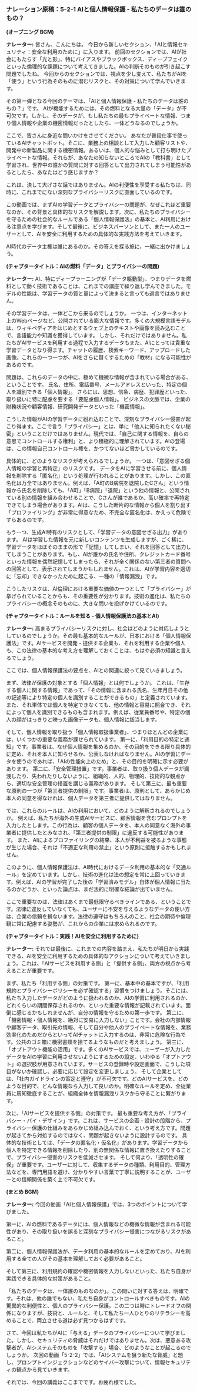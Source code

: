 ### **ナレーション原稿：5-2-1 AIと個人情報保護 - 私たちのデータは誰のもの？**

**(オープニング BGM)**

**ナレーター:**
皆さん、こんにちは。
今日から新しいセクション、「AIと情報セキュリティ：安全な利用のために」に入ります。
前回のセクションでは、AIが社会にもたらす「光と影」、特にバイアスやブラックボックス、ディープフェイクといった倫理的な課題について考えてきました。AIの判断そのものが引き起こす問題でしたね。
今回からのセクションでは、視点を少し変えて、私たちがAIを「使う」という行為そのものに潜むリスクと、その対策について学んでいきます。

その第一弾となる今回のテーマは、「AIと個人情報保護 - 私たちのデータは誰のもの？」です。
AIが機能するためには、その燃料となる大量の「データ」が不可欠です。しかし、そのデータが、もし私たちの最もプライベートな情報、つまり個人情報や企業の機密情報だったとしたら、一体どうなるのでしょうか。

ここで、皆さんに身近な問いかけをさせてください。
あなたが普段仕事で使っているAIチャットボット。そこに、業務上の相談として入力した顧客リストや、開発中の新製品に関する機密情報。あるいは、個人的な悩みとして打ち明けたプライベートな情報。それらが、あなたの知らないところでAIの「教科書」として学習され、世界中の誰かの質問に対する回答として出力されてしまう可能性があるとしたら、あなたはどう感じますか？

これは、決して大げさな話ではありません。AIの利便性を享受する私たちは、同時に、これまでにない深刻なプライバシーリスクに直面しているのです。

この動画では、まずAIの学習データとプライバシーの問題が、なぜこれほど重要なのか、その背景と具体的なリスクを解説します。次に、私たちのプライバシーを守るための社会的なルールである「個人情報保護法」の基本と、AI利用における注意点を学びます。そして最後に、ビジネスパーソンとして、また一人のユーザーとして、AIを安全に利用するための具体的な実践方法を考えていきます。

AI時代のデータ主権は誰にあるのか。その答えを探る旅に、一緒に出かけましょう。

**(チャプタータイトル：AIの燃料「データ」とプライバシーの問題)**

**ナレーター:**
AI、特にディープラーニングが「データ駆動型」、つまりデータを燃料として動く技術であることは、これまでの講座で繰り返し学んできました。モデルの性能は、学習データの質と量によって決まると言っても過言ではありません。

その学習データは、一体どこから来るのでしょうか。
一つは、インターネット上のWebページなど、公開されている膨大な情報です。多くの大規模言語モデルは、ウィキペディアをはじめとするウェブ上のテキストや画像を読み込むことで、言語能力や知識を獲得しています。
しかし、それだけではありません。私たちがAIサービスを利用する過程で入力するデータもまた、AIにとっては貴重な学習データとなり得ます。チャットの履歴、検索キーワード、アップロードした画像。これらの一つ一つが、AIをさらに賢くするための「教材」になる可能性があるのです。

問題は、これらのデータの中に、極めて機微な情報が含まれている場合がある、ということです。
氏名、住所、電話番号、メールアドレスといった、特定の個人を識別できる「個人情報」。
さらには、思想、信条、病歴、犯罪歴といった、取り扱いに特に配慮を要する「要配慮個人情報」。
ビジネスの文脈では、企業の財務状況や顧客情報、研究開発データといった「機密情報」。

こうした情報がAIの学習データに紛れ込むことで、深刻なプライバシー侵害が起こり得ます。ここで言う「プライバシー」とは、単に「他人に知られたくない秘密」ということだけではありません。現代では、「自己に関する情報を、自らの意思でコントロールする権利」と、より積極的に理解されています。AIの登場は、この情報自己コントロール権を、かつてないほど脅かしているのです。

具体的に、どのようなリスクが考えられるでしょうか。
一つは、「意図せざる個人情報の学習と再特定」のリスクです。
データをAIに学習させる前に、個人情報を削除する「匿名化」という処理が行われることがあります。しかし、この匿名化は万全ではありません。例えば、「A町のB病院を退院したCさん」という情報から氏名を削除しても、「A町」「B病院」「退院」という他の情報と、公開されている別の情報を組み合わせることで、Cさんが誰であるか、高い確率で再特定できてしまう場合があります。AIは、こうした断片的な情報から個人を割り出す「プロファイリング」が非常に得意なため、不完全な匿名化は、かえって危険ですらあるのです。

もう一つ、生成AI特有のリスクとして、「学習データの意図せざる出力」があります。
AIは学習した情報を元に新しいコンテンツを生成しますが、ごく稀に、学習データをほぼそのままの形で「記憶」してしまい、それを回答として出力してしまうことがあります。もし、AIが誰かの氏名や住所、クレジットカード番号といった情報を偶然記憶してしまったら、それが全く関係のない第三者の質問への回答として、表示されてしまうかもしれません。これは、AIが学習内容を適切に「忘却」できなかったために起こる、一種の「情報漏洩」です。

こうしたリスクは、AI倫理における重要な価値の一つとして「プライバシー」が挙げられていることからも、その重要性が分かります。技術の進化は、私たちのプライバシーの概念そのものに、大きな問いを投げかけているのです。

**(チャプタータイトル：ルールを知る - 個人情報保護法の基本とAI)**

**ナレーター:**
高まるプライバシーリスクに対し、社会はどのように対応しようとしているのでしょうか。その最も基本的なルールが、日本における「個人情報保護法」です。AIサービスを開発・提供する企業も、それを利用する企業や個人も、この法律の基本的な考え方を理解しておくことは、もはや必須の知識と言えるでしょう。

ここでは、個人情報保護法の要点を、AIとの関連に絞って見ていきましょう。

まず、法律が保護の対象とする「個人情報」とは何でしょうか。
これは、「生存する個人に関する情報」であって、「その情報に含まれる氏名、生年月日その他の記述等により特定の個人を識別することができるもの」と定義されています。また、それ単体では個人を特定できなくても、他の情報と容易に照合でき、それによって個人を識別できるものも含まれます。例えば、従業員番号や、特定の個人の顔がはっきりと映った画像データも、個人情報に該当します。

そして、個人情報を取り扱う「個人情報取扱事業者」、つまりほとんどの企業には、いくつかの重要な義務が課せられています。
第一に、「利用目的の特定と通知」です。事業者は、なぜ個人情報を集めるのか、その目的をできる限り具体的に定め、それを本人に知らせるか、公表しなければなりません。AIの学習にデータを使うのであれば、「AIの性能向上のため」と、その目的を明確に示す必要があります。
第二に、「安全管理措置」です。事業者は、取り扱う個人データが漏洩したり、失われたりしないように、組織的、人的、物理的、技術的な観点から、適切な安全管理の措置を講じる義務があります。
そして第三に、最も重要な原則の一つが「第三者提供の制限」です。事業者は、原則として、あらかじめ本人の同意を得なければ、個人データを第三者に提供してはなりません。

では、これらのルールは、AIの利用において、どのように解釈されるのでしょうか。
例えば、私たちが海外の生成AIサービスに、顧客情報を含むプロンプトを入力したとします。この行為は、顧客の個人データを、本人の同意なく海外の事業者に提供したとみなされ、「第三者提供の制限」に違反する可能性があります。
また、AIによるプロファイリングの結果、本人が不利益を被るような事態が生じた場合、それは「不適正な利用の禁止」という原則に抵触するかもしれません。

このように、個人情報保護法は、AI時代におけるデータ利用の基本的な「交通ルール」を定めています。しかし、技術の進化は法の想定を常に上回っていきます。例えば、AIの学習が完了した後の「学習済みモデル」自体が個人情報に当たるのかどうか、といった論点は、まだ法的に明確な結論が出ていません。

ここで重要なのは、法律はあくまで最低限守るべきラインである、ということです。法律に違反していなくても、ユーザーに不安を与えるようなデータの使い方は、企業の信頼を損ないます。法律の遵守はもちろんのこと、社会の期待や倫理観に常に配慮する姿勢が、これからの企業には求められるのです。

**(チャプタータイトル：実践！AIを安全に利用するために)**

**ナレーター:**
それでは最後に、これまでの内容を踏まえ、私たちが明日から実践できる、AIを安全に利用するための具体的なアクションについて考えていきましょう。これは、「AIサービスを利用する側」と「提供する側」、両方の視点から考えることが重要です。

まず、私たち「利用する側」の対策です。
第一に、基本中の基本ですが、「利用規約とプライバシーポリシーを必ず確認する」習慣をつけましょう。そこには、私たち入力したデータがどのように扱われるのか、AIの学習に利用されるのか、どれくらいの期間保存されるのか、といった重要な情報が記載されています。面倒に感じるかもしれませんが、自分の情報を守るための第一歩です。
第二に、「機密情報・個人情報を、絶対に安易に入力しない」ことです。会社の内部情報や顧客データ、取引先の情報、そして自分や他人のプライベートな情報を、業務効率化のためだからといってAIチャットに入力するのは、非常に危険な行為です。公共のゴミ箱に機密書類を捨てるようなものだと考えましょう。
第三に、「オプトアウト機能の活用」です。多くのAIサービスでは、ユーザーが入力したデータをAIの学習に利用させないようにするための設定、いわゆる「オプトアウト」の選択肢が用意されています。サービスの登録時や設定画面で、こうした項目がないか確認し、必要に応じて設定を変更しましょう。
そして企業としては、「社内ガイドラインの策定と遵守」が不可欠です。どのAIサービスを、どのような目的で、どんな情報なら入力して良いのか。明確なルールを定め、全従業員に周知徹底することが、組織全体を情報漏洩リスクから守ることに繋がります。

次に、「AIサービスを提供する側」の対策です。
最も重要な考え方が、「プライバシー・バイ・デザイン」です。これは、サービスの企画・設計の段階から、プライバシー保護の仕組みをあらかじめ組み込んでおく、という考え方です。問題が起きてから対処するのではなく、問題が起きないように設計するのです。
具体的な技術としては、「データの匿名化・仮名化」があります。学習データから個人を特定できる情報を削除したり、別の無関係な情報に置き換えたりすることで、プライバシー侵害のリスクを低減させます。
そして何より、「透明性の確保」が重要です。ユーザーに対して、収集するデータの種類、利用目的、管理方法などを、専門用語を避け、分かりやすい言葉で丁寧に説明することが、ユーザーとの信頼関係を築く上で不可欠です。

**(まとめ BGM)**

**ナレーター:**
今回の動画「AIと個人情報保護」では、3つのポイントについて学びました。

第一に、AIの燃料であるデータには、個人情報などの機微な情報が含まれる可能性があり、その取り扱いを誤ると深刻なプライバシー侵害につながるリスクがあること。

第二に、個人情報保護法が、データ利用の基本的なルールを定めており、AIを利用する全ての人がその基本を理解しておく必要があること。

そして第三に、利用規約の確認や機密情報を入力しないといった、私たち自身が実践できる具体的な対策があること。

「私たちのデータは、一体誰のものなのか」。この問いに対する答えは、明確です。それは、他の誰でもない、私たち自身がコントロールすべきものです。AIの驚異的な利便性と、個人のプライバシー保護。この二つは時にトレードオフの関係になりますが、技術と、ルールと、そして私たち一人ひとりのリテラシーを高めることで、両立させる道は必ず見つかるはずです。

さて、今回は私たちがAIに「与える」データのプライバシーについて学びました。しかし、セキュリティの脅威はそれだけではありません。次は、悪意ある攻撃者が、AIシステムそのものを「攻撃する」場合、どのようなことが起こるのでしょうか。
次回の動画「5-2-2」では、「AIシステムを狙う新たな脅威」と題し、プロンプトインジェクションなどのサイバー攻撃について、情報セキュリティの観点から見ていきます。

それでは、今回の講義はここまでです。お疲れ様でした。